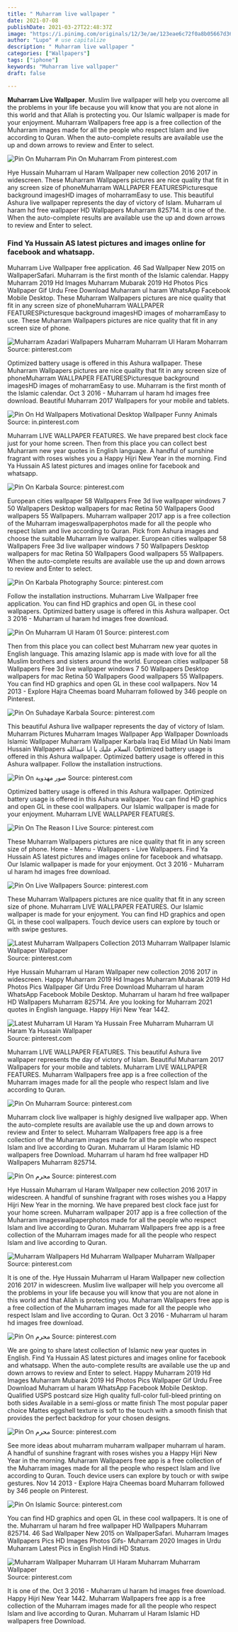 ```yaml
---
title: " Muharram live wallpaper "
date: 2021-07-08
publishDate: 2021-03-27T22:48:37Z
image: "https://i.pinimg.com/originals/12/3e/ae/123eae6c72f0a8b05667d36f8a415e02.jpg"
author: "Lupo" # use capitalize
description: " Muharram live wallpaper "
categories: ["Wallpapers"]
tags: ["iphone"]
keywords: "Muharram live wallpaper"
draft: false

---
```



**Muharram Live Wallpaper**. Muslim live wallpaper will help you overcome all the problems in your life because you will know that you are not alone in this world and that Allah is protecting you. Our Islamic wallpaper is made for your enjoyment. Muharram Wallpapers free app is a free collection of the Muharram images made for all the people who respect Islam and live according to Quran. When the auto-complete results are available use the up and down arrows to review and Enter to select.

![Pin On Muharram](https://i.pinimg.com/736x/fe/18/6b/fe186b37287a72346518161e1cacc0d0.jpg "Pin On Muharram")
Pin On Muharram From pinterest.com


Hye Hussain Muharram ul Haram Wallpaper new collection 2016 2017 in widescreen. These Muharram Wallpapers pictures are nice quality that fit in any screen size of phoneMuharram WALLPAPER FEATURESPicturesque background imagesHD images of moharramEasy to use. This beautiful Ashura live wallpaper represents the day of victory of Islam. Muharram ul haram hd free wallpaper HD Wallpapers Muharram 825714. It is one of the. When the auto-complete results are available use the up and down arrows to review and Enter to select.

### Find Ya Hussain AS latest pictures and images online for facebook and whatsapp.

Muharram Live Wallpaper free application. 46 Sad Wallpaper New 2015 on WallpaperSafari. Muharram is the first month of the Islamic calendar. Happy Muharram 2019 Hd Images Muharram Mubarak 2019 Hd Photos Pics Wallpaper Gif Urdu Free Download Muharram ul haram WhatsApp Facebook Mobile Desktop. These Muharram Wallpapers pictures are nice quality that fit in any screen size of phoneMuharram WALLPAPER FEATURESPicturesque background imagesHD images of moharramEasy to use. These Muharram Wallpapers pictures are nice quality that fit in any screen size of phone.


![Muharram Azadari Wallpapers Muharram Muharram Ul Haram Moharram](https://i.pinimg.com/originals/26/23/3d/26233de683d837757235a417ccf5a197.jpg "Muharram Azadari Wallpapers Muharram Muharram Ul Haram Moharram")
Source: pinterest.com

Optimized battery usage is offered in this Ashura wallpaper. These Muharram Wallpapers pictures are nice quality that fit in any screen size of phoneMuharram WALLPAPER FEATURESPicturesque background imagesHD images of moharramEasy to use. Muharram is the first month of the Islamic calendar. Oct 3 2016 - Muharram ul haram hd images free download. Beautiful Muharram 2017 Wallpapers for your mobile and tablets.

![Pin On Hd Wallpapers Motivational Desktop Wallpaper Funny Animals](https://i.pinimg.com/originals/cf/ec/63/cfec63418eca372fed5da6a88b569a18.jpg "Pin On Hd Wallpapers Motivational Desktop Wallpaper Funny Animals")
Source: in.pinterest.com

Muharram LIVE WALLPAPER FEATURES. We have prepared best clock face just for your home screen. Then from this place you can collect best Muharram new year quotes in English language. A handful of sunshine fragrant with roses wishes you a Happy Hijri New Year in the morning. Find Ya Hussain AS latest pictures and images online for facebook and whatsapp.

![Pin On Karbala](https://i.pinimg.com/originals/48/f5/e8/48f5e84c050b01ed18a5edd5c03be49e.jpg "Pin On Karbala")
Source: pinterest.com

European cities wallpaper 58 Wallpapers Free 3d live wallpaper windows 7 50 Wallpapers Desktop wallpapers for mac Retina 50 Wallpapers Good wallpapers 55 Wallpapers. Muharram wallpaper 2017 app is a free collection of the Muharram imageswallpaperphotos made for all the people who respect Islam and live according to Quran. Pick from Ashura images and choose the suitable Muharram live wallpaper. European cities wallpaper 58 Wallpapers Free 3d live wallpaper windows 7 50 Wallpapers Desktop wallpapers for mac Retina 50 Wallpapers Good wallpapers 55 Wallpapers. When the auto-complete results are available use the up and down arrows to review and Enter to select.

![Pin On Karbala Photography](https://i.pinimg.com/originals/2a/8c/95/2a8c953739145d0bfb5c62fc89314c9f.jpg "Pin On Karbala Photography")
Source: pinterest.com

Follow the installation instructions. Muharram Live Wallpaper free application. You can find HD graphics and open GL in these cool wallpapers. Optimized battery usage is offered in this Ashura wallpaper. Oct 3 2016 - Muharram ul haram hd images free download.

![Pin On Muharram Ul Haram 01](https://i.pinimg.com/originals/fe/d2/1f/fed21f2b6cd29bc79eb9e59dfd46b1c5.jpg "Pin On Muharram Ul Haram 01")
Source: pinterest.com

Then from this place you can collect best Muharram new year quotes in English language. This amazing Islamic app is made with love for all the Muslim brothers and sisters around the world. European cities wallpaper 58 Wallpapers Free 3d live wallpaper windows 7 50 Wallpapers Desktop wallpapers for mac Retina 50 Wallpapers Good wallpapers 55 Wallpapers. You can find HD graphics and open GL in these cool wallpapers. Nov 14 2013 - Explore Hajra Cheemas board Muharram followed by 346 people on Pinterest.

![Pin On Suhadaye Karbala](https://i.pinimg.com/564x/61/b3/ef/61b3ef935a254e220df71c2736c580cc.jpg "Pin On Suhadaye Karbala")
Source: pinterest.com

This beautiful Ashura live wallpaper represents the day of victory of Islam. Muharram Pictures Muharram Images Wallpaper App Wallpaper Downloads Islamic Wallpaper Muharram Wallpaper Karbala Iraq Eid Milad Un Nabi Imam Hussain Wallpapers السلام عليك يا ابا عبدالله. Optimized battery usage is offered in this Ashura wallpaper. Optimized battery usage is offered in this Ashura wallpaper. Follow the installation instructions.

![Pin On صور مهدوية](https://i.pinimg.com/originals/74/a1/4a/74a14aeac6367c0dd8fd7c55346fbebf.jpg "Pin On صور مهدوية")
Source: pinterest.com

Optimized battery usage is offered in this Ashura wallpaper. Optimized battery usage is offered in this Ashura wallpaper. You can find HD graphics and open GL in these cool wallpapers. Our Islamic wallpaper is made for your enjoyment. Muharram LIVE WALLPAPER FEATURES.

![Pin On The Reason I Live](https://i.pinimg.com/736x/a2/30/5b/a2305b521db88c4ec25674876b9a0dd2.jpg "Pin On The Reason I Live")
Source: pinterest.com

These Muharram Wallpapers pictures are nice quality that fit in any screen size of phone. Home - Menu - Wallpapers - Live Wallpapers. Find Ya Hussain AS latest pictures and images online for facebook and whatsapp. Our Islamic wallpaper is made for your enjoyment. Oct 3 2016 - Muharram ul haram hd images free download.

![Pin On Live Wallpapers](https://i.pinimg.com/originals/ba/1d/90/ba1d90f55bd29a9cb2e5df05a1700d3d.jpg "Pin On Live Wallpapers")
Source: pinterest.com

These Muharram Wallpapers pictures are nice quality that fit in any screen size of phone. Muharram LIVE WALLPAPER FEATURES. Our Islamic wallpaper is made for your enjoyment. You can find HD graphics and open GL in these cool wallpapers. Touch device users can explore by touch or with swipe gestures.

![Latest Muharram Wallpapers Collection 2013 Muharram Wallpaper Islamic Wallpaper Wallpaper](https://i.pinimg.com/originals/44/10/e9/4410e9662ed3a111fab4365bbe05d699.jpg "Latest Muharram Wallpapers Collection 2013 Muharram Wallpaper Islamic Wallpaper Wallpaper")
Source: pinterest.com

Hye Hussain Muharram ul Haram Wallpaper new collection 2016 2017 in widescreen. Happy Muharram 2019 Hd Images Muharram Mubarak 2019 Hd Photos Pics Wallpaper Gif Urdu Free Download Muharram ul haram WhatsApp Facebook Mobile Desktop. Muharram ul haram hd free wallpaper HD Wallpapers Muharram 825714. Are you looking for Muharram 2021 quotes in English language. Happy Hijri New Year 1442.

![Latest Muharram Ul Haram Ya Hussain Free Muharram Muharram Ul Haram Ya Hussain Wallpaper](https://i.pinimg.com/originals/79/08/2a/79082a5352c1579398a0985345bb0cbf.jpg "Latest Muharram Ul Haram Ya Hussain Free Muharram Muharram Ul Haram Ya Hussain Wallpaper")
Source: pinterest.com

Muharram LIVE WALLPAPER FEATURES. This beautiful Ashura live wallpaper represents the day of victory of Islam. Beautiful Muharram 2017 Wallpapers for your mobile and tablets. Muharram LIVE WALLPAPER FEATURES. Muharram Wallpapers free app is a free collection of the Muharram images made for all the people who respect Islam and live according to Quran.

![Pin On Muharram](https://i.pinimg.com/736x/fe/18/6b/fe186b37287a72346518161e1cacc0d0.jpg "Pin On Muharram")
Source: pinterest.com

Muharram clock live wallpaper is highly designed live wallpaper app. When the auto-complete results are available use the up and down arrows to review and Enter to select. Muharram Wallpapers free app is a free collection of the Muharram images made for all the people who respect Islam and live according to Quran. Muharram ul Haram Islamic HD wallpapers free Download. Muharram ul haram hd free wallpaper HD Wallpapers Muharram 825714.

![Pin On محرم](https://i.pinimg.com/originals/30/44/de/3044de54c267ce7f170e833e213dafb2.jpg "Pin On محرم")
Source: pinterest.com

Hye Hussain Muharram ul Haram Wallpaper new collection 2016 2017 in widescreen. A handful of sunshine fragrant with roses wishes you a Happy Hijri New Year in the morning. We have prepared best clock face just for your home screen. Muharram wallpaper 2017 app is a free collection of the Muharram imageswallpaperphotos made for all the people who respect Islam and live according to Quran. Muharram Wallpapers free app is a free collection of the Muharram images made for all the people who respect Islam and live according to Quran.

![Muharram Wallpapers Hd Muharram Wallpaper Muharram Wallpaper](https://i.pinimg.com/originals/e2/6d/d2/e26dd2ac3f2a4df84cab2925811fe5a1.jpg "Muharram Wallpapers Hd Muharram Wallpaper Muharram Wallpaper")
Source: pinterest.com

It is one of the. Hye Hussain Muharram ul Haram Wallpaper new collection 2016 2017 in widescreen. Muslim live wallpaper will help you overcome all the problems in your life because you will know that you are not alone in this world and that Allah is protecting you. Muharram Wallpapers free app is a free collection of the Muharram images made for all the people who respect Islam and live according to Quran. Oct 3 2016 - Muharram ul haram hd images free download.

![Pin On محرم](https://i.pinimg.com/originals/c4/d5/2d/c4d52dadfb1f1ac268f5b5d1f5932e12.jpg "Pin On محرم")
Source: pinterest.com

We are going to share latest collection of Islamic new year quotes in English. Find Ya Hussain AS latest pictures and images online for facebook and whatsapp. When the auto-complete results are available use the up and down arrows to review and Enter to select. Happy Muharram 2019 Hd Images Muharram Mubarak 2019 Hd Photos Pics Wallpaper Gif Urdu Free Download Muharram ul haram WhatsApp Facebook Mobile Desktop. Qualified USPS postcard size High quality full-color full-bleed printing on both sides Available in a semi-gloss or matte finish The most popular paper choice Mattes eggshell texture is soft to the touch with a smooth finish that provides the perfect backdrop for your chosen designs.

![Pin On محرم](https://i.pinimg.com/474x/24/00/f6/2400f66f9bb0ca5e78dc4d6a6ee4a5f9.jpg "Pin On محرم")
Source: pinterest.com

See more ideas about muharram muharram wallpaper muharram ul haram. A handful of sunshine fragrant with roses wishes you a Happy Hijri New Year in the morning. Muharram Wallpapers free app is a free collection of the Muharram images made for all the people who respect Islam and live according to Quran. Touch device users can explore by touch or with swipe gestures. Nov 14 2013 - Explore Hajra Cheemas board Muharram followed by 346 people on Pinterest.

![Pin On Islamic](https://i.pinimg.com/originals/f7/eb/c7/f7ebc7f755269af890e6029789858b1e.jpg "Pin On Islamic")
Source: pinterest.com

You can find HD graphics and open GL in these cool wallpapers. It is one of the. Muharram ul haram hd free wallpaper HD Wallpapers Muharram 825714. 46 Sad Wallpaper New 2015 on WallpaperSafari. Muharram Images Wallpapers Pics HD Images Photos Gifs- Muharram 2020 Images in Urdu Muharram Latest Pics in English Hindi HD Status.

![Muharram Wallpaper Muharram Ul Haram Muharram Muharram Wallpaper](https://i.pinimg.com/originals/12/3e/ae/123eae6c72f0a8b05667d36f8a415e02.jpg "Muharram Wallpaper Muharram Ul Haram Muharram Muharram Wallpaper")
Source: pinterest.com

It is one of the. Oct 3 2016 - Muharram ul haram hd images free download. Happy Hijri New Year 1442. Muharram Wallpapers free app is a free collection of the Muharram images made for all the people who respect Islam and live according to Quran. Muharram ul Haram Islamic HD wallpapers free Download.

